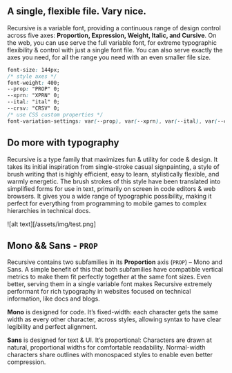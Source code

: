 


## A single, flexible file. Vary nice. 

Recursive is a variable font, providing a continuous range of design control across five axes: **Proportion, Expression, Weight, Italic, and Cursive**. On the web, you can use serve the full variable font, for extreme typographic flexibility &#38; control with just a single font file. You can also serve exactly the axes you need, for all the range you need with an even smaller file size.

```css
font-size: 144px;
/* style axes */
font-weight: 400;
--prop: "PROP" 0;
--xprn: "XPRN" 0;
--ital: "ital" 0;	   
--crsv: "CRSV" 0;
/* use CSS custom properties */   
font-variation-settings: var(--prop), var(--xprn), var(--ital), var(--crsv);  
```

## Do more with typography

Recursive is a type family that maximizes fun & utility  for code & design. It takes its initial inspiration from single-stroke casual signpainting, a style of brush writing that is highly efficient, easy to learn, stylistically flexible, and warmly energetic. The brush strokes of this style have been translated into simplified forms for use in text, primarily on screen in code editors & web browsers. It gives you a wide range of typographic possibility, making it perfect for everything from programming to mobile games to complex hierarchies in technical docs.

![alt text][/assets/img/test.png]


## Mono && Sans - `PROP`

Recursive contains two subfamilies in its **Proportion** axis (`PROP`) – Mono and Sans. A simple benefit of this that both subfamilies have compatible vertical metrics to make them fit perfectly together at the same font sizes. Even better, serving them in a single variable font makes Recursive extremely performant for rich typography in websites focused on technical information, like docs and blogs.

**Mono** is designed for code. It’s fixed-width: each character gets the same width as every other character, across styles, allowing syntax to have clear legibility and perfect alignment.

**Sans** is designed for text & UI. It’s proportional: Characters are drawn at natural, proportional widths for comfortable readability. Normal-width characters share outlines with monospaced styles to enable even better compression.